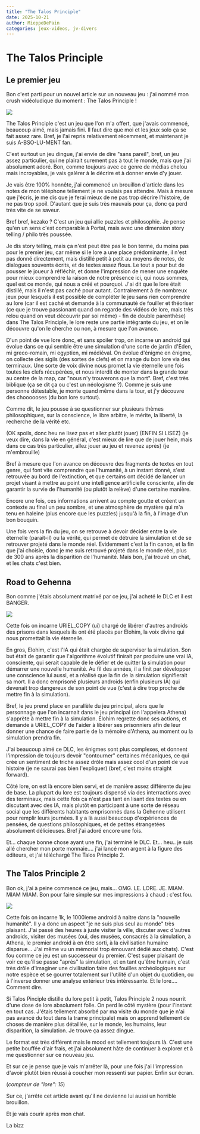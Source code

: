 ```yaml
---
title: "The Talos Principle"
date: 2025-10-21
author: MieppeDePain
categories: jeux-videos, jv-divers
---
```

# The Talos Principle

## Le premier jeu

Bon c'est parti pour un nouvel article sur un nouveau jeu : j'ai nommé mon crush vidéoludique du moment : The Talos Principle !

![](/MieppeDePain_blog/assets/images/the_talos_principle.jpg)

The Talos Principle c'est un jeu que l'on m'a offert, que j'avais commencé, beaucoup aimé, mais jamais fini. Il faut dire que moi et les jeux solo ça se fait assez rare. Bref, je l'ai repris relativement récemment, et maintenant je suis A-BSO-LU-MENT fan.

C'est surtout un jeu dingue, j'ai envie de dire "sans pareil", bref, un jeu assez particulier, qui ne plairait surement pas à tout le monde, mais que j'ai absolument adoré. Bon, comme toujours avec ce genre de médias chelou mais incroyables, je vais galérer à le décrire et à donner envie d'y jouer.

Je vais être 100% honnête, j'ai commencé un brouillon d'article dans les notes de mon téléphone tellement je ne voulais pas attendre. Mais à mesure que j'écris, je me dis que je ferai mieux de ne pas trop décrire l'histoire, de ne pas trop spoil. D'autant que je suis très mauvais pour ça, donc ça perd très vite de se saveur.

Bref bref, kezako ? C'est un jeu qui allie puzzles et philosophie. Je pense qu'en un sens c'est comparable à Portal, mais avec une dimension story telling / philo très poussée.

Je dis story telling, mais ça n'est peut être pas le bon terme, du moins pas pour le premier jeu, car même si le lore a une place prédominante, il n'est pas donné directement, mais distillé petit à petit au moyens de notes, de dialogues souvents écrits, et de textes assez flous. Le tout a pour but de pousser le joueur à réfléchir, et donne l'impression de mener une enquête pour mieux comprendre la raison de notre présence ici, qui nous sommes, quel est ce monde, qui nous a créé et pourquoi. J'ai dit que le lore était distillé, mais il n'est pas caché pour autant. Contrairement à de nombreux jeux pour lesquels il est possible de compléter le jeu sans rien comprendre au lore (car il est caché et demande à la communauté de fouiller et théoriser (ce que je trouve passionant quand on regarde des vidéos de lore, mais très relou quand on veut découvrir par soi même) - fin de double parenthèse) dans The Talos Principle, le lore reste une partie intégrante du jeu, et on le découvre qu'on le cherche ou non, à mesure que l'on avance.

D'un point de vue lore donc, et sans spoiler trop, on incarne un android qui évolue dans ce qui semble être une simulation d'une sorte de jardin d'Eden, mi greco-romain, mi egyptien, mi médiéval. On évolue d'énigme en énigme, on collecte des sigils (des sortes de clefs) et on mange du bon lore via des terminaux. Une sorte de voix divine nous promet la vie éternelle une fois toutes les clefs récupérées, et nous interdit de monter dans la grande tour au centre de la map, car "nous n'y trouverons que la mort". Bref, c'est très biblique (ça se dit ça ou c'est un néologisme ?). Comme je suis une personne détestable, je monte quand même dans la tour, et j'y découvre des choooooses (du bon lore surtout).

Comme dit, le jeu pousse à se questionner sur plusieurs thèmes philosophiques, sur la conscience, le libre arbitre, le mérite, la liberté, la recherche de la vérité etc. 

(OK spoils, donc heu ne lisez pas et allez plutôt jouer) (ENFIN SI LISEZ) (je veux dire, dans la vie en général, c'est mieux de lire que de jouer hein, mais dans ce cas très particulier, allez jouer au jeu et revenez après) (je m'embrouille)

Bref à mesure que l'on avance on découvre des fragments de textes en tout genre, qui font vite comprendre que l'humanité, à un instant donné, s'est retrouvée au bord de l'extinction, et que certains ont décidé de lancer un projet visant à mettre au point une intelligence artificielle consciente, afin de garantir la survie de l'humanité (ou plutôt la relève) d'une certaine manière.

Encore une fois, ces informations arrivent au compte goutte et créent un contexte au final un peu sombre, et une atmosphère de mystère qui m'a tenu en haleine (plus encore que les puzzles) jusqu'à la fin, à l'image d'un bon bouquin.

Une fois vers la fin du jeu, on se retrouve à devoir décider entre la vie éternelle (parait-il) ou la vérité, qui permet de détruire la simulation et de se retrouver projeté dans le monde réel. Evidemment c'est la fin canon, et la fin que j'ai choisie, donc je me suis retrouvé projeté dans le monde réel, plus de 300 ans après la disparition de l'humanité. Mais bon, j'ai trouvé un chat, et les chats c'est bien.

## Road to Gehenna

Bon comme j'étais absolument matrixé par ce jeu, j'ai acheté le DLC et il est BANGER.

![](/MieppeDePain_blog/assets/images/road_to_gehenna.jpg)

Cette fois on incarne URIEL_COPY (ui) chargé de libérer d'autres androids des prisons dans lesquels ils ont été placés par Elohim, la voix divine qui nous promettait la vie éternelle.

En gros, Elohim, c'est l'IA qui était chargée de superviser la simulation. Son but était de garantir que l'algorithme évolutif finirait par produire une vrai IA, consciente, qui serait capable de le défier et de quitter la simulation pour démarrer une nouvelle humanité. Au fil des années, il a finit par développer une conscience lui aussi, et a réalisé que la fin de la simulation signifierait sa mort. Il a donc emprisoné plusieurs androids (enfin plusieurs IA) qui devenait trop dangereux de son point de vue (c'est à dire trop proche de mettre fin à la simulation).

Bref, le jeu prend place en parallèle du jeu principal, alors que le personnage que l'on incarnait dans le jeu principal (on l'appelera Athena) s'apprète à mettre fin à la simulation. Elohim regrette donc ses actions, et demande à URIEL_COPY de l'aider à libérer ses prisonniers afin de leur donner une chance de faire partie de la mémoire d'Athena, au moment ou la simulation prendra fin.

J'ai beaucoup aimé ce DLC, les énigmes sont plus complexes, et donnent l'impression de toujours devoir "contourner" certaines mécaniques, ce qui crée un sentiment de triche assez drôle mais assez cool d'un point de vue histoire (je ne saurai pas bien l'expliquer) (bref, c'est moins straight forward).

Côté lore, on est là encore bien servi, et de manière assez différente du jeu de base. La plupart du lore est toujours dispensé via des interractions avec des terminaux, mais cette fois ça n'est pas tant en lisant des textes ou en discutant avec des IA, mais plutôt en participant à une sorte de réseau social que les différents habitants emprisonnés dans la Gehenne utilisent pour remplir leurs journées. Il y a là aussi beaucoup d'expériences de pensées, de questions philosophiques, et de petites étrangetées absolument délicieuses. Bref j'ai adoré encore une fois.

Et... chaque bonne chose ayant une fin, j'ai terminé le DLC.
Et... heu.. je suis allé chercher mon porte monnaie.... j'ai lancé mon argent à la figure des éditeurs, et j'ai téléchargé The Talos Principle 2.

## The Talos Principle 2

Bon ok, j'ai à peine commencé ce jeu, mais... OMG. LE. LORE. JE. MIAM. MIAM MIAM.
Bon pour faire simple sur mes impressions à chaud : c'est fou.

![](/MieppeDePain_blog/assets/images/talos_principle_2.jpg)

Cette fois on incarne 1k, le 1000ieme android à naitre dans la "nouvelle humanité". Il y a donc un aspect "je ne suis plus seul au monde" très plaisant. J'ai passé des heures à juste visiter la ville, discuter avec d'autres androids, visiter des musées (oui, des musées, consacrés à la simulation, à Athena, le premier android à en être sorti, à la civilisation humaine disparue... J'ai même vu un mémorial trop émouvant dédié aux chats). C'est fou comme ce jeu est un successeur du premier. C'est super plaisant de voir ce qu'il se passe "après" la simulation, et en tant qu'être humain, c'est très drôle d'imaginer une civilisation faire des fouilles archéologiques sur notre espèce et se gourrer totalement sur l'utilité d'un objet du quotidien, ou à l'inverse donner une analyse extérieur très intéressante. Et le lore.... Comment dire. 

Si Talos Pinciple distille du lore petit à petit, Talos Principle 2 nous nourrit d'une dose de lore absolument folle. On perd le côté mystère (pour l'instant en tout cas. J'étais tellement absorbé par ma visite du monde que je n'ai pas avancé du tout dans la trame principale) mais on apprend tellement de choses de manière plus détaillée, sur le monde, les humains, leur disparition, la simulation. Je trouve ça assez dingue. 

Le format est très différent mais le mood est tellement toujours là. C'est une petite bouffée d'air frais, et j'ai absolument hâte de continuer à explorer et à me questionner sur ce nouveau jeu. 

Et sur ce je pense que je vais m'arrêter là, pour une fois j'ai l'impression d'avoir plutôt bien réussi à coucher mon ressenti sur papier. Enfin sur écran.

(_compteur de "lore": 15_)

Sur ce, j'arrête cet article avant qu'il ne devienne lui aussi un horrible brouillon.

Et je vais courir après mon chat.

La bizz